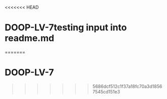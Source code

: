 <<<<<<< HEAD
# DOOP-LV-7testing input into readme.md
=======
# DOOP-LV-7
>>>>>>> 5686dcf512c1f37a18fc70a3d18567545cd151e3
